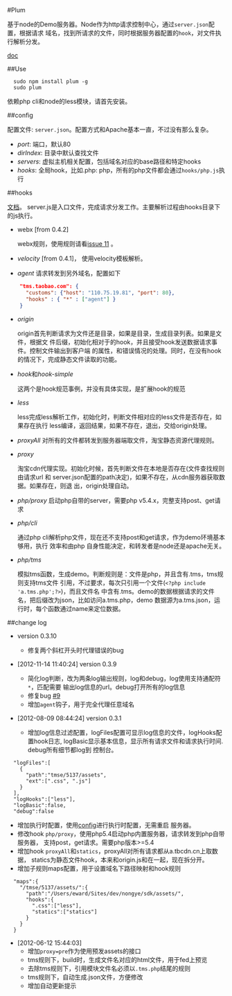 #Plum

基于node的Demo服务器。Node作为http请求控制中心，通过`server.json`配置，根据请求
域名，找到所请求的文件，同时根据服务器配置的`hook`，对文件执行解析分发。

[doc](http://git.shepherdwind.com/plum/)

##Use
  
      sudo npm install plum -g
      sudo plum

依赖php cli和node的less模块，请首先安装。

##config

配置文件: `server.json`。配置方式和Apache基本一直，不过没有那么复杂。

- *port*: 端口，默认80
- *dirIndex*: 目录中默认查找文件
- *servers*: 虚拟主机相关配置，包括域名对应的base路径和特定hooks
- *hooks*: 全局hook，比如.php: php，所有的php文件都会通过`hooks/php.js`执行

##hooks

[文档](https://github.com/shepherdwind/plum/blob/master/hooks/README.md)。
server.js是入口文件，完成请求分发工作。主要解析过程由hooks目录下的js执行。

- webx [from 0.4.2]
  
  webx规则，使用规则请看[issue 11](https://github.com/shepherdwind/plum/issues/11) 。

- *velocity* [from 0.4.1]， 使用velocity模板解析。
  
- *agent* 请求转发到另外域名，配置如下

```json
    "tms.taobao.com": {
      "customs": {"host": "110.75.19.81", "port": 80},
      "hooks" : { "*" : ["agent"] }
    }
```

- *origin*

  origin首先判断请求为文件还是目录，如果是目录，生成目录列表。如果是文件，根据文
  件后缀，初始化相对于的hook，并且接受hook发送数据请求事件。控制文件输出到客户端
  的属性，和错误情况的处理。同时，在没有hook的情况下，完成静态文件读取的功能。

- *hook*和*hook-simple*

  这两个是hook规范事例，并没有具体实现，是扩展hook的规范

- *less*

  less完成less解析工作，初始化时，判断文件相对应的less文件是否存在，如果存在执行
  less编译，返回结果，如果不存在，退出，交给origin处理。
  
- *proxyAll* 对所有的文件都转发到服务器端取文件，淘宝静态资源代理规则。

- *proxy*

  淘宝cdn代理实现。初始化时候，首先判断文件在本地是否存在(文件查找规则由请求url
  和 server.json配置的path决定)，如果不存在，从cdn服务器获取数据。如果存在，则退
  出，origin处理自动。
  
- *php/proxy* 启动php自带的server，需要php v5.4.x，完整支持post、get请求

- *php/cli*

  通过php cli解析php文件，现在还不支持post和get请求，作为demo环境基本够用，执行
  效率和由php 自身性能决定，和转发者是node还是apache无关。

- *php/tms*

  模拟tms函数，生成demo。判断规则是：文件是php，并且含有.tms，tms规则支持tms文件
  引用，不过要求，每次只引用一个文件(`<?php include 'a.tms.php';?>`)，而且文件名
  中含有.tms。demo的数据根据请求的文件名，把后缀改为json，比如访问a.tms.php，demo
  数据源为a.tms.json，运行时，每个函数通过name来定位数据。

##change log

- version 0.3.10
  - 修复两个斜杠开头时代理错误的bug
- [2012-11-14 11:40:24] version 0.3.9
  - 简化log判断，改为两条log输出规则，log和debug，log使用支持通配符`*`，匹配需要
    输出log信息的url。debug打开所有的log信息
  - 修复bug [#9](https://github.com/shepherdwind/plum/issues/9)
  - 增加`agent`钩子，用于完全代理任意域名

- [2012-08-09 08:44:24] version 0.3.1
  - 增加log信息过滤配置，logFiles配置可显示log信息的文件，logHooks配置hook日志,
    logBasic显示基本信息，显示所有请求文件和请求执行时间. debug所有细节都log到
    控制台。
    
```
  "logFiles":[
    {
      "path":"tmse/5137/assets",
      "ext":[".css", ".js"]
    }
  ],
  "logHooks":["less"],
  "logBasic":false,
  "debug":false
```
  - 增加执行时配置，使用[config](http://127.0.0.1/config)进行执行时配置，无需重启
  服务器。
  - 修改hook `php/proxy`，使用php5.4启动php内置服务器，请求转发到php自带服务器，
  支持post，get请求。需要php版本>=5.4
  - 增加hook `proxyAll`和`statics`，proxyAll对所有请求都从a.tbcdn.cn上取数据，
  statics为静态文件hook，本来和origin.js和在一起，现在拆分开。
  - 增加子规则maps配置，用于设置域名下路径映射和hook规则
   
```
  "maps":{
    "/tmse/5137/assets/":{
      "path":"/Users/eward/Sites/dev/nongye/sdk/assets/",
      "hooks":{
        ".css":["less"],
        "statics":["statics"]
      }
    }
  }
```

- [2012-06-12 15:44:03] 
  - 增加`proxy=pre`作为使用预发assets的接口
  - tms规则下，build时，生成文件名对应的html文件，用于fed上预览
  - 去除tms规则下，引用模块文件名必须以`.tms.php`结尾的规则
  - tms规则下，自动生成.json文件，方便修改
  - 增加自动更新提示
